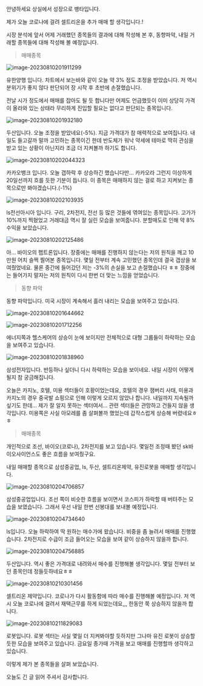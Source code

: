 안녕하세요 상실에서 성장으로 뱅타입니다. 

제가 오늘 코로나에 걸려 셀트리온을 추가 매매 할 생각입니다.!

시장 분석에 앞서 어제 거래했던 종목들의 결과에 대해 작성해 본 후, 동향파악, 내일 거래할 종목들에 대해 작성해 볼 예정입니다.



> 매매종목

![image-20230810201911299](https://raw.githubusercontent.com/KrGil/blog-contents-b/main/investor-life/20230810.assets/image-20230810201911299.png)

유한양행 입니다. 차트에서 보는바와 같이 오늘 약 3% 정도 조정을 받았습니다. 저 역시 분위기가 좋지 않다 판단되어 장 시작 후 초반에 손절했습니다.

전날 시가 정도에서 매매를 잡아도 될 듯 합니다만 어제도 언급했듯이 이미 상당히 가격이 올라와 있는 상태라 무리하게 진입할 필요는 없다고 판단되는 종목입니다.

![image-20230810201932180](https://raw.githubusercontent.com/KrGil/blog-contents-b/main/investor-life/20230810.assets/image-20230810201932180.png)

두산입니다. 오늘 조정을 받았네요(-5%). 지금 가격대가 참 매력적으로 보여집니다. 내일도 들고갈까 말까 고민하는 종목이긴 한데 반도체가 워낙 약세에 테마로 딱히 관심을 받고 있는 상황이 아닌지라 조금 더 지켜볼까 하기도 합니다.



![image-20230810202044323](https://raw.githubusercontent.com/KrGil/blog-contents-b/main/investor-life/20230810.assets/image-20230810202044323.png)

카카오뱅크 입니다. 오늘 갭하락 후 상승하긴 했습니다만... 카카오라 그런지 이상하게 20일선까지 흐를 듯한 기분이 듭니다. 이 종목은 매매하지 않는 걸로 하고 지켜보는 종목으로만 봐야겠습니다.(-1%)



![image-20230810202103935](https://raw.githubusercontent.com/KrGil/blog-contents-b/main/investor-life/20230810.assets/image-20230810202103935.png)

ls전선아시아 입니다. 구리, 2차전지, 전선 등 많은 것들에 엮여있는 종목입니다. 고가가 10%까지 찍혔었고 거래대금 역시 잘 실린 모습을 보여줍니다. 분할매도로 인해 약 8% 수익을 보았습니다.

![image-20230810202125486](https://raw.githubusercontent.com/KrGil/blog-contents-b/main/investor-life/20230810.assets/image-20230810202125486.png)

아... 바이오의 펩트론입니다. 장중에는 매매를 진행하지 않는다는 저의 원칙을 깨고 10만원 어치 슬쩍 찔어본 종목입니다. 몇일 전부터 계속 고민했던 종목인데 결국 갭상을 보여줬었네요. 물론 중간에 들어갔던 저는 -3%의 손실을 보고 손절했습니다 ㅎㅎ 장중에는 들어가지 말자는 저의 원칙이 다시 한번 더 맞는 느낌을 얻었습니다.



> 동향 파악

동향 파악입니다. 미국 시장이 계속해서 흘러 내리는 모습을 보여주고 있습니다.

![image-20230810201644662](https://raw.githubusercontent.com/KrGil/blog-contents-b/main/investor-life/20230810.assets/image-20230810201644662.png)

![image-20230810201712256](https://raw.githubusercontent.com/KrGil/blog-contents-b/main/investor-life/20230810.assets/image-20230810201712256.png)

에너지쪽과 헬스케어의 상승이 눈에 보이지만 전체적으로 대형 그룹들이 하락하는 모습을 보여주고 있습니다.

![image-20230810201838960](https://raw.githubusercontent.com/KrGil/blog-contents-b/main/investor-life/20230810.assets/image-20230810201838960.png)

삼성전자입니다. 반등하나 싶더니 다시 하락하는 모습을 보이네요.  내일 시장이 어떻게 될지 참 궁금해집니다.

오늘은 카지노, 호텔, 미용 섹터들이 호황이었는데요, 호텔의 경우 잼버리 사태, 미용과 카지노의 경우 중국발 쇼핑으로 인해 이렇게 오르지 않았나 합니다. 내일까지 지속될까 싶기도 한데... 제가 잘 알지 못하는 섹터여서... 관련 섹터들은 관망하고 건들지 않을 생각입니다. 미용쪽은 사실 아모레를 좀 살펴볼까 했었는데 갑작스럽게 상승해 버렸네요ㅎㅎ 



> 매매종목

개인적으로 조선, 바이오(코로나), 2차전지를 보고 있습니다. 몇일전 조정때 봤던 sk바이오사이언스도 좋은 흐름을 보여줬구요.

내일 매매할 종목으로 삼성중공업, ls, 두산, 셀트리온제약, 유진로봇을 매매할 생각입니다.

![image-20230810204706857](https://raw.githubusercontent.com/KrGil/blog-contents-b/main/investor-life/20230810.assets/image-20230810204706857.png)

삼성중공업입니다. 조선 쪽이 비슷한 흐름을 보이면서 코스피가 하락할 때 버텨주는 모습을 보였습니다. 그래서 우선 내일 한번 선봉대를 보내볼 예정입니다.



![image-20230810204734640](https://raw.githubusercontent.com/KrGil/blog-contents-b/main/investor-life/20230810.assets/image-20230810204734640.png)

ls입니다. 오늘 하락하여 딱 원하는 매수가에 왔습니다. 비중을 좀 늘려서 매매를 진행했습니다. 2차전지로 수급이 조금 들어오는 모습을 보여 같이 상승하지 않을까 합니다.



![image-20230810204756885](https://raw.githubusercontent.com/KrGil/blog-contents-b/main/investor-life/20230810.assets/image-20230810204756885.png)

두산입니다. 역시 좋은 가격대로 내려와서 매수를 진행해볼 생각입니다. 몇일 전부터 보던 종목인데 정들듯하네요ㅎㅎ



![image-20230810210301456](https://raw.githubusercontent.com/KrGil/blog-contents-b/main/investor-life/20230810.assets/image-20230810210301456.png)

셀트리온 제약입니다. 코로나가 다시 활동함에 따라 매수를 진행해볼 예정입니다. 저 역시 오늘 코로나에 걸려서 재택근무를 하게 되었는데요,,, 한동안 쭉 상승하지 않을까 합니다.



![image-20230810211829083](https://raw.githubusercontent.com/KrGil/blog-contents-b/main/investor-life/20230810.assets/image-20230810211829083.png)

로봇입니다. 로봇 섹터는 사실 몇일 더 지켜봐야할 듯하지만 그나마 유진 로봇이 상승할 듯한 모습을 보여주고 있습니다. 금요일 종가때 가격을 보고 매매를 진행할까 생각하고 있습니다.



이렇게 제가 본 종목들을 살펴 보았습니다.



오늘도 긴 글 읽어 주셔서 감사합니다.
